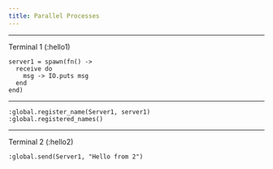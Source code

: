 ```yaml
---
title: Parallel Processes
---
```


--------------------------------------------------------------

Terminal 1 (:hello1)
```
server1 = spawn(fn() ->
  receive do
    msg -> IO.puts msg
  end
end)
```

--------------------------------------------------------------

```
:global.register_name(Server1, server1)
:global.registered_names()
```

--------------------------------------------------------------

Terminal 2 (:hello2)
```
:global.send(Server1, "Hello from 2")
```
